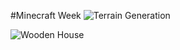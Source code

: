 #Minecraft Week 
![Terrain Generation](https://imgur.com/6kVfFmH)

![Wooden House](https://imgur.com/QsW8oOV)

